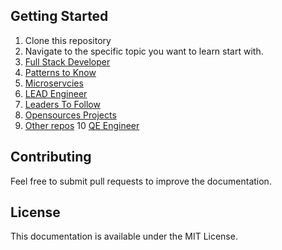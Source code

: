 
## Getting Started

1. Clone this repository
2. Navigate to the specific topic you want to learn start with.
3. [Full Stack Developer ](FULL_STACK.md)
4. [Patterns to Know](Fullstack_Patterns.md)
4. [Microservcies](Microservices.md)
6. [LEAD Engineer](LEAD.md)
7. [Leaders To Follow](INDUSTRY_LEADERS.md)
8. [Opensources Projects](OPEN_SOURCE.md)
9. [Other repos](REPOSITORIES.md) 
10  [QE Engineer](docs/core/qe/MOBILE.md)

## Contributing

Feel free to submit pull requests to improve the documentation.  

## License

This documentation is available under the MIT License.  
